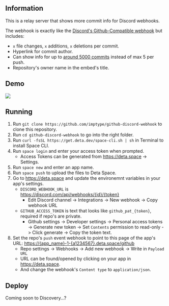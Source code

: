 ## Information
This is a relay server that shows more commit info for Discord webhooks.

The webhook is exactly like the [Discord's Github-Compatible webhook](https://discord.com/developers/docs/resources/webhook#execute-githubcompatible-webhook) but includes:
- `x` file changes, `x` additions, `x` deletions per commit.
- Hyperlink for commit author.
- Can show info for up to [around 5000 commits](https://docs.github.com/en/developers/apps/building-github-apps/rate-limits-for-github-apps) instead of max 5 per push.
- Repository's owner name in the embed's title.

## Demo
![](https://i.imgur.com/nyqJfSx.png)

## Running
1. Run `git clone https://github.com/imptype/github-discord-webhook` to clone this repository.
2. Run `cd github-discord-webhook` to go into the right folder.
3. Run `curl -fsSL https://get.deta.dev/space-cli.sh | sh` in Terminal to install Space CLI.
4. Run `space login` and enter your access token when prompted.
    - Access Tokens can be generated from https://deta.space -> Settings.
5. Run `space new` and enter an app name.
6. Run `space push` to upload the files to Deta Space.
8. Go to https://deta.space and update the environemnt variables in your app's settings.
   - `DISCORD_WEBHOOK_URL` is https://discord.com/api/webhooks/{id}/{token}
      - Edit Discord channel -> Integrations -> New webhook -> Copy webhook URL
   - `GITHUB_ACCESS_TOKEN` is text that looks like `github_pat_{token}`, required if repo's are private.
      - Github settings -> Developer settings -> Personal access tokens -> Generate new token -> Set `Contents` permission to read-only -> Click generate -> Copy the token text.
8. Set the repo's `push` event webhook to point to this page of the app's URL: [https://{app_name}-1-{a1234567}.deta.space/github](https://deta.soace)
   - Repo settings -> Webhooks -> Add new webhook -> Write in `Payload URL`
   - URL can be found/opened by clicking on your app in https://deta.space.
   - And change the webhook's `Content type` to `application/json`.
     
## Deploy
Coming soon to Discovery...?
